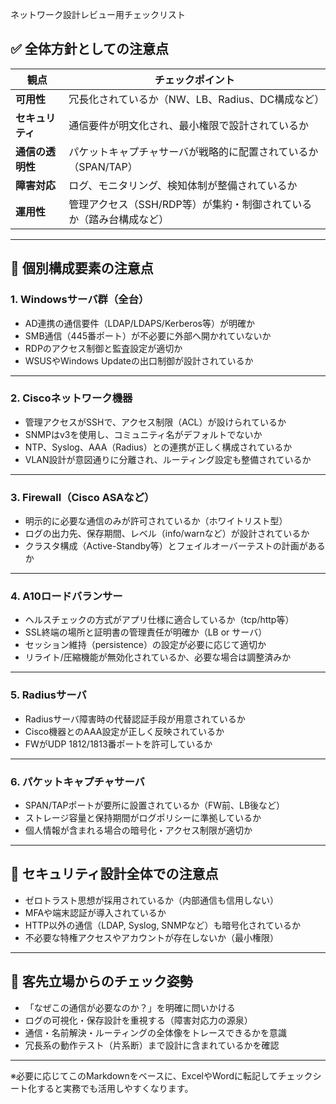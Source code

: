 ネットワーク設計レビュー用チェックリスト

## ✅ 全体方針としての注意点

| 観点 | チェックポイント |
|------|------------------|
| **可用性** | 冗長化されているか（NW、LB、Radius、DC構成など） |
| **セキュリティ** | 通信要件が明文化され、最小権限で設計されているか |
| **通信の透明性** | パケットキャプチャサーバが戦略的に配置されているか（SPAN/TAP） |
| **障害対応** | ログ、モニタリング、検知体制が整備されているか |
| **運用性** | 管理アクセス（SSH/RDP等）が集約・制御されているか（踏み台構成など） |

---

## 🧩 個別構成要素の注意点

### 1. Windowsサーバ群（全台）

- AD連携の通信要件（LDAP/LDAPS/Kerberos等）が明確か
- SMB通信（445番ポート）が不必要に外部へ開かれていないか
- RDPのアクセス制御と監査設定が適切か
- WSUSやWindows Updateの出口制御が設計されているか

---

### 2. Ciscoネットワーク機器

- 管理アクセスがSSHで、アクセス制限（ACL）が設けられているか
- SNMPはv3を使用し、コミュニティ名がデフォルトでないか
- NTP、Syslog、AAA（Radius）との連携が正しく構成されているか
- VLAN設計が意図通りに分離され、ルーティング設定も整備されているか

---

### 3. Firewall（Cisco ASAなど）

- 明示的に必要な通信のみが許可されているか（ホワイトリスト型）
- ログの出力先、保存期間、レベル（info/warnなど）が設計されているか
- クラスタ構成（Active-Standby等）とフェイルオーバーテストの計画があるか

---

### 4. A10ロードバランサー

- ヘルスチェックの方式がアプリ仕様に適合しているか（tcp/http等）
- SSL終端の場所と証明書の管理責任が明確か（LB or サーバ）
- セッション維持（persistence）の設定が必要に応じて適切か
- リライト/圧縮機能が無効化されているか、必要な場合は調整済みか

---

### 5. Radiusサーバ

- Radiusサーバ障害時の代替認証手段が用意されているか
- Cisco機器とのAAA設定が正しく反映されているか
- FWがUDP 1812/1813番ポートを許可しているか

---

### 6. パケットキャプチャサーバ

- SPAN/TAPポートが要所に設置されているか（FW前、LB後など）
- ストレージ容量と保持期間がログポリシーに準拠しているか
- 個人情報が含まれる場合の暗号化・アクセス制限が適切か

---

## 🔐 セキュリティ設計全体での注意点

- ゼロトラスト思想が採用されているか（内部通信も信用しない）
- MFAや端末認証が導入されているか
- HTTP以外の通信（LDAP, Syslog, SNMPなど）も暗号化されているか
- 不必要な特権アクセスやアカウントが存在しないか（最小権限）

---

## 🧭 客先立場からのチェック姿勢

- 「なぜこの通信が必要なのか？」を明確に問いかける
- ログの可視化・保存設計を重視する（障害対応力の源泉）
- 通信・名前解決・ルーティングの全体像をトレースできるかを意識
- 冗長系の動作テスト（片系断）まで設計に含まれているかを確認

---

※必要に応じてこのMarkdownをベースに、ExcelやWordに転記してチェックシート化すると実務でも活用しやすくなります。
